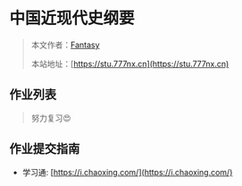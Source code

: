 # 中国近现代史纲要

> 本文作者：[Fantasy](https://www.777nx.cn/personal/about/)
>
> 本站地址：[https://stu.777nx.cn](https://stu.777nx.cn)

## 作业列表

> 努力复习:heart_eyes:

## 作业提交指南

- 学习通: [https://i.chaoxing.com/](https://i.chaoxing.com/)
